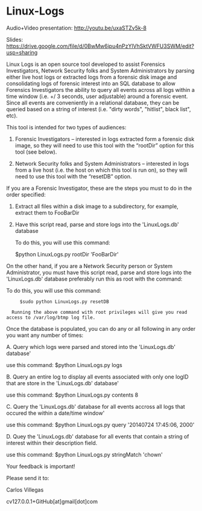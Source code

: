Linux-Logs
==========

Audio+Video presentation: http://youtu.be/uxaSTZv5k-8

Slides: https://drive.google.com/file/d/0BwMw6ipu4nPzYlVhSktVWFU3SWM/edit?usp=sharing

Linux Logs is an open source tool developed to assist Forensics Investigators, Network Security folks and 
System Administrators by parsing either live host logs or extracted logs from a forensic disk image and 
consolidating logs of forensic interest into an SQL database to allow Forensics Investigators the ability 
to query all events across all logs within a time window (i.e. +/­ 3 seconds, user adjustable) around a 
forensic event. Since all events are conveniently in a relational database, they can be queried based on 
a string of interest (i.e. "dirty words", "hitlist", black list", etc).

This tool is intended for two types of audiences: 

1) Forensic Investigators – interested in logs extracted form a forensic disk image, so they will need to 
use this tool with the “­­rootDir” option for this tool (see below).

2) Network Security folks and System Administrators – interested in logs from a live host (i.e. the host 
on which this tool is run on), so they will need to use this tool with the “­­resetDB” option.


If you are a Forensic Investigator, these are the steps you must to do in the order specified:

   1. Extract all files within a disk image to a subdirectory, for example, extract them to FooBarDir

   2. Have this script read, parse and store logs into the 'LinuxLogs.db' database

      To do this, you will use this command:  

         $python LinuxLogs.py ­­rootDir 'FooBarDir' 


On the other hand, if you are a Network Security person or System Administrator, you must have this script 
read, parse and store logs into the 'LinuxLogs.db' database preferably run this as root with the command:

   To do this, you will use this command:

         $sudo python LinuxLogs.py ­­resetDB 

      Running the above command with root privileges will give you read access to /var/log/btmp log file.


Once the database is populated, you can do any or all following in any order you want any number of times:

A. Query which logs were parsed and stored into the 'LinuxLogs.db' database'

   use this command:  $python LinuxLogs.py ­­logs 

B. Query an entire log to display all events associated with only one logID that are store in the 'LinuxLogs.db'
   database'

   use this command:  $python LinuxLogs.py ­­contents 8 

C. Query the 'LinuxLogs.db' database for all events accross all logs that occured the within a date/time window'

   use this command:  $python LinuxLogs.py ­­query '2014­07­24 17:45:06, 2000'

D. Quey the 'LinuxLogs.db' database for all events that contain a string of interest within their description field.

   use this command:  $python LinuxLogs.py ­­stringMatch 'chown'


Your feedback is important! 

Please send it to:

Carlos Villegas

cv127.0.0.1+GitHub[at]gmail[dot]com
